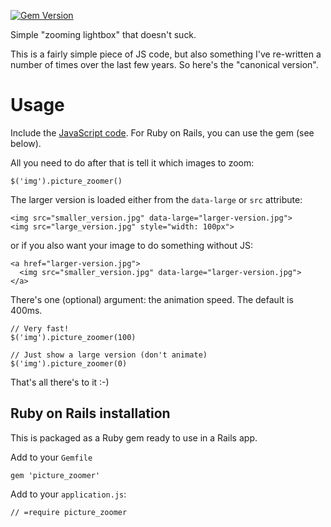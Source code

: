 [![Gem Version](https://badge.fury.io/rb/picture_zoomer.svg)](http://badge.fury.io/rb/picture_zoomer)

Simple "zooming lightbox" that doesn't suck.

This is a fairly simple piece of JS code, but also something I've re-written a
number of times over the last few years. So here's the "canonical version".

Usage
=====
Include the [JavaScript code](https://github.com/bluerail/picture_zoomer/tree/master/lib/assets/javascripts). For Ruby on Rails, you can use the gem (see below).

All you need to do after that is tell it which images to zoom:

    $('img').picture_zoomer()

The larger version is loaded either from the `data-large` or `src` attribute:

    <img src="smaller_version.jpg" data-large="larger-version.jpg">
    <img src="large_version.jpg" style="width: 100px">

or if you also want your image to do something without JS:

    <a href="larger-version.jpg">
      <img src="smaller_version.jpg" data-large="larger-version.jpg">
    </a>

There's one (optional) argument: the animation speed. The default is 400ms.

    // Very fast!
    $('img').picture_zoomer(100)

    // Just show a large version (don't animate)
    $('img').picture_zoomer(0)

That's all there's to it :-)

Ruby on Rails installation
--------------------------
This is packaged as a Ruby gem ready to use in a Rails app.

Add to your `Gemfile`

    gem 'picture_zoomer'

Add to your `application.js`:

    // =require picture_zoomer
